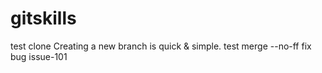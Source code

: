# gitskills
test clone
Creating a new branch is quick & simple.
test merge --no-ff
fix bug issue-101
